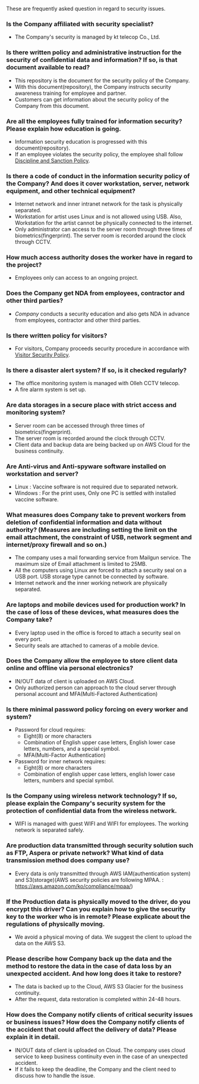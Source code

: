 These are frequently asked question in regard to security issues.

### Is the Company affiliated with security specialist?

- The Company's security is managed by kt telecop Co., Ltd.

### Is there written policy and administrative instruction for the security of confidential data and information? If so, is that document available to read?

- This repository is the document for the security policy of the Company.
- With this document(repository), the Company instructs security awareness training for employee and partner.
- Customers can get information about the security policy of the Company from this document.

### Are all the employees fully trained for information security? Please explain how education is going.

- Information security education is progressed with this document(repository).
- If an employee violates the security policy, the employee shall follow [Discipline and Sanction Policy](security_disciplinary_action.md).

### Is there a code of conduct in the information security policy of the Company? And does it cover workstation, server, network equipment, and other technical equipment?

- Internet network and inner intranet network for the task is physically separated.
- Workstation for artist uses Linux and is not allowed using USB. Also, Workstation for the artist cannot be physically connected to the internet.
- Only administrator can access to the server room through three times of biometrics(fingerprint). The server room is recorded around the clock through CCTV.

### How much access authority doses the worker have in regard to the project?

- Employees only can access to an ongoing project.

### Does the Company get NDA from employees, contractor and other third parties?

- *Company* conducts a security education and also gets NDA in advance from employees, contractor and other third parties.

### Is there written policy for visitors?

- For visitors, Company proceeds security procedure in accordance with [Visitor Security Policy](guest.md).

### Is there a disaster alert system? If so, is it checked regularly?

- The office monitoring system is managed with Olleh CCTV telecop.
- A fire alarm system is set up.

### Are data storages in a secure place with strict access and monitoring system?

- Server room can be accessed through three times of biometrics(fingerprint).
- The server room is recorded around the clock through CCTV.
- Client data and backup data are being backed up on AWS Cloud for the business continuity.

### Are Anti-virus and Anti-spyware software installed on workstation and server?

- Linux : Vaccine software is not required due to separated network.
- Windows : For the print uses, Only one PC is settled with installed vaccine software.

### What measures does Company take to prevent workers from deletion of confidential information and data without authority? (Measures are including setting the limit on the email attachment, the constraint of USB, network segment and internet/proxy firewall and so on.)

- The company uses a mail forwarding service from Mailgun service. The maximum size of Email attachment is limited to 25MB.
- All the computers using Linux are forced to attach a security seal on a USB port. USB storage type cannot be connected by software.
- Internet network and the inner working network are physically separated.

### Are laptops and mobile devices used for production work? In the case of loss of these devices, what measures does the Company take?

- Every laptop used in the office is forced to attach a security seal on every port.
- Security seals are attached to cameras of a mobile device.

### Does the Company allow the employee to store client data online and offline via personal electronics?

- IN/OUT data of client is uploaded on AWS Cloud.
- Only authorized person can approach to the cloud server through personal account and MFA(Multi-Factored Authentication)

### Is there minimal password policy forcing on every worker and system?

- Password for cloud requires:
  - Eight(8) or more characters
  - Combination of English upper case letters, English lower case letters, numbers, and a special symbol.
  - MFA(Multi-Factor Authentication)
- Password for inner network requires:
  - Eight(8) or more characters
  - Combination of english upper case letters, english lower case letters, numbers and special symbol.
  
### Is the Company using wireless network technology? If so, please explain the Company's security system for the protection of confidential data from the wireless network.

- WIFI is managed with guest WIFI and WIFI for employees. The working network is separated safely.

### Are production data transmitted through security solution such as FTP, Aspera or private network? What kind of data transmission method does company use?

- Every data is only transmitted through AWS IAM(authentication system) and S3(storage)(AWS security policies are following MPAA. : https://aws.amazon.com/ko/compliance/mpaa/)

### If the Production data is physically moved to the driver, do you encrypt this driver? Can you explain how to give the security key to the worker who is in remote? Please explicate about the regulations of physically moving.

- We avoid a physical moving of data. We suggest the client to upload the data on the AWS S3. 


### Please describe how Company back up the data and the method to restore the data in the case of data loss by an unexpected accident. And how long does it take to restore?

- The data is backed up to the Cloud, AWS S3 Glacier for the business continuity.
- After the request, data restoration is completed within 24-48 hours.

### How does the Company notify clients of critical security issues or business issues? How does the Company notify clients of the accident that could affect the delivery of data? Please explain it in detail.

- IN/OUT data of client is uploaded on Cloud. The company uses cloud service to keep business continuity even in the case of an unexpected accident.
- If it fails to keep the deadline, the Company and the client need to discuss how to handle the issue.